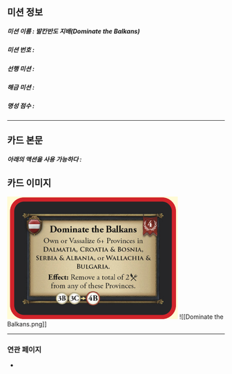 ## 미션 정보
##### 미션 이름 : 발칸반도 지배(Dominate the Balkans)
##### 미션 번호 : 
##### 선행 미션 : 
##### 해금 미션 : 
##### 명성 점수 :
---
## 카드 본문
##### 아래의 액션을 사용 가능하다 : 

## 카드 이미지
<img src="\Assets\Dominate the Balkans.png"/>
![[Dominate the Balkans.png]]

--- 

### 연관 페이지
- 
